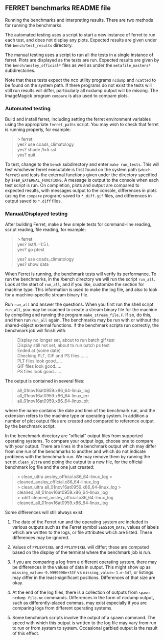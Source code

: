 ## FERRET benchmarks README file

Running the benchmarks and interpreting results. There are two methods 
for running the benchmarks.

The automated testing uses a script to start a new instance of ferret to run 
each test, and does not display any plots. Expected results are given under 
the `bench/test_results` directory.

The manual testing uses a script to run all the tests in a single instance of 
ferret. Plots are displayed as the tests are run. Expected results are given 
by the `bench/ansley_official*` files as well as under the `metafile_masters*` 
subdirectories.

Note that these tests expect the nco utility programs `ncdump` and `ncatted` 
to be found on the system path. If there programs do not exist the tests will 
still run results will differ, particularly all ncdump output will be missing.
The ImageMagick program `compare` is also used to compare plots.

### Automated testing

Build and install ferret, including setting the ferret environment variables 
using the appropriate `ferret_paths` script. You may wish to check that ferret
is running properly, for example:

> \> ferret  
> yes? use coads_climatology  
> yes? shade /l=5 sst  
> yes? quit  

To test, change to the `bench` subdirectory and enter `make run_tests`. 
This will test whichever ferret executable is first found on the system path 
(`which ferret`) and tests the external functions given under the directory 
specified by `$FER_EXTERNAL_FUNCTIONS`. A message is output to the console 
when each test script is run. On completion, plots and output are compared to 
expected results, with messages output to the console, differences in plots 
(using the `compare` program) saved to `*_diff.gif` files, and differences in 
output saved to `*.diff` files.

### Manual/Displayed testing

After building Ferret, make a few simple tests for command-line reading,
script reading, file reading, for example:

> \> ferret  
> yes? list/L=1:5 L  
> yes? go ptest  
>  
> yes? use coads_climatology  
> yes? show data  

When Ferret is running, the benchmark tests will verify its performance. To 
run the benchmarks, in the /bench directory we will run the script `run_all`. 
Look at the start of `run_all`, and if you like, customize the section for 
machine type. This information is used to make the log file, and also to look 
for a machine-specific stream binary file.

Run `run_all` and answer the questions. When you first run the shell script 
`run_all`, you may be coached to create a stream binary file for the machine 
by compiling and running the program `make_stream_file.F`. If so, do this, 
and then run `run_all` again. The benchmarks may be run with or without the 
shared-object external functions. If the benchmark scripts run correctly, 
the benchmark job will finish with:

> Display no longer set, about to run batch gif test  
> Display still not set, about to run batch ps test  
> Ended at (some date)  
> Checking PLT, GIF and PS files.......  
>     PLT files look good.....  
>     GIF files look good.....  
>     PS files look good......  

The output is contained in several files:

> all_01nov16at0959.x86_64-linux_log  
> all_01nov16at0959.x86_64-linux_err  
> all_01nov16at0959.x86_64-linux_plt  

where the name contains the date and time of the benchmark run, and the extension 
refers to the machine type or operating system. In addition a number of plot 
output files are created and compared to reference output by the benchmark script.

In the benchmark directory are "official" output files from supported operating 
systems. To compare your output logs, choose one to compare with your output. 
There are lines in the benchmark output which may differ from one run of the 
benchmarks to another and which do not indicate problems with the benchmark run. 
We may remove them by running the script `clean_ultra` and piping the output to 
a new file, for the official benchmark log file and the one just created:

> \> clean_ultra ansley_official.x86_64-linux_log \> cleaned_ansley_official.x86_64-linux_log  
> \> clean_ultra all_01nov16at0959.x86_64-linux_log \> cleaned_all_01nov16at0959.x86_64-linux_log  
> \> xdiff cleaned_ansley_official.x86_64-linux_log cleaned_all_01nov16at0959.x86_64-linux_log  

Some differences will still always exist: 

1. The date of the Ferret run and the operating system are included in various 
outputs such as the Ferret symbol `SESSION_DATE`, values of labels which are 
written to the logs, or file attributes which are listed. These differences 
may be ignored.

2. Values of `PPL$XPIXEL` and `PPL$YPIXEL` will differ; these are computed 
based on the display of the terminal where the benchmark job is run.

3. If you are comparing a log from a different operating system, there 
may be differences in the values of data in output. This might show up as 
`missing_value=-9.9999998e+33f` vs `missing_value=-1.e-34f`, 
or listings may differ in the least-significant positions. Differences of 
that size are okay. 

4. At the end of the log files, there is a collection of outputs from 
`spawn ncdump file.nc` commands.  Differences in the form of ncdump output, 
such as differently-placed commas, may exist especially if you are comparing 
logs from different operating systems.

5. Some benchmark scripts involve the output of a spawn command. The speed with 
which this output is written to the log file may vary from run to run or from 
system to system. Occasional garbled output is the result of this effect. 

